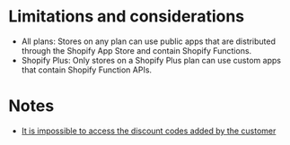 # Limitations and considerations
- All plans: Stores on any plan can use public apps that are distributed through the Shopify App Store and contain Shopify Functions.
- Shopify Plus: Only stores on a Shopify Plus plan can use custom apps that contain Shopify Function APIs.

# Notes
- [It is impossible to access the discount codes added by the customer](https://shopifypartners.slack.com/archives/C0225DTE1M1/p1684241334778749)
